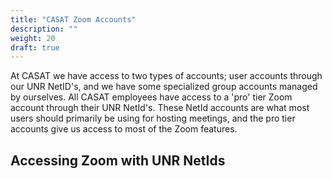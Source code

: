 ```yaml
---
title: "CASAT Zoom Accounts"
description: ""
weight: 20
draft: true
---
```


At CASAT we have access to two types of accounts; user accounts through our UNR NetID's, and we have some specialized group accounts managed by ourselves. All CASAT employees have access to a 'pro' tier Zoom account through their UNR NetId's. These NetId accounts are what most users should primarily be using for hosting meetings, and the pro tier accounts give us access to most of the Zoom features.

## Accessing Zoom with UNR NetIds

